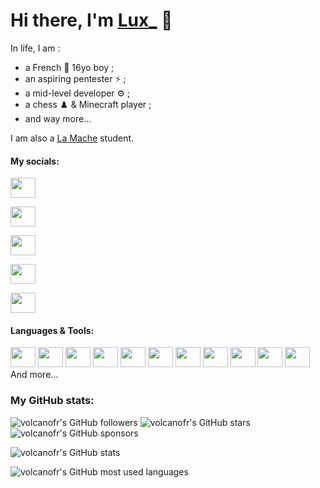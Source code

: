# Hi there, I'm [Lux_](discordapp.com/users/786144801456259092 'Lux\'s Discord profile') 👀

In life, I am :
- a French 🥐 16yo boy ;
- an aspiring pentester ⚡ ;
- a mid-level developer ⚙️ ;
- a chess ♟️ & Minecraft player ;
- and way more...

I am also a [La Mache](https://www.ecolelamache.org/ 'La Mache School') student.

#### My socials:

<a title="Lux&_'s Discord profile" href="discordapp.com/users/786144801456259092"><img height="32" width="32" src="https://cdn.simpleicons.org/discord" style="width:40px" /></a>

<a title="Lux_'s Steam profile" href="https://steamcommunity.com/id/alsosacha/"><img height="32" width="32" src="https://cdn.simpleicons.org/steam" style="width:40px" /></a>

<a title="volcanofr's X profile" href="https://x.com/volcaneau"><img height="32" width="32" src="https://cdn.simpleicons.org/x" style="width:40px" /></a>

<a title="volcanofr's Twitch profile" href="https://twitch.tv/volcaneaufrance"><img height="32" width="32" src="https://cdn.simpleicons.org/twitch" style="width:40px" /></a>

<a title="volcanofr's Youtube profile" href="https://www.youtube.com/@volcanofr"><img height="32" width="32" src="https://cdn.simpleicons.org/youtube" style="width:40px;" /></a>

#### Languages & Tools:

<a title="JavaScript" href="https://developer.mozilla.org/docs/Web/JavaScript"><img height="32" width="32" src="https://cdn.simpleicons.org/javascript" style="width:40px" /></a>
<a title="NodeJS" href="https://nodejs.org/en/learn/getting-started/introduction-to-nodejs"><img height="32" width="32" src="https://cdn.simpleicons.org/node.js" style="width:40px" /></a>
<a title="npm" href="https://www.npmjs.com/~volcanofr"><img height="32" width="32" src="https://cdn.simpleicons.org/npm" style="width:40px" /></a>
<a title="git" href="https://git-scm.com/about"><img height="32" width="32" src="https://cdn.simpleicons.org/git" style="width:40px" /></a>
<a title="GitHub" href="https://github.com/volcanofr/volcanofr#readme"><img height="32" width="32" src="https://cdn.simpleicons.org/github" style="width:40px" /></a>
<a title="Schneider Electric" href="https://www.se.com/us/en/product-range/542-zelio-soft/#overview"><img height="32" width="32" src="https://cdn.simpleicons.org/schneiderelectric" style="width:40px" /></a>
<a title="Google" href="https://drive.google.com"><img height="32" width="32" src="https://cdn.simpleicons.org/googlesheets" style="width:40px" /></a>
<a title="VSCode" href="https://code.visualstudio.com"><img height="32" width="32" src="https://cdn.simpleicons.org/visualstudiocode" style="width:40px" /></a>
<a title="HTML" href="https://developer.mozilla.org/docs/Web/HTML"><img height="32" width="32" src="https://cdn.simpleicons.org/html5" style="width:40px" /></a>
<a title="CSS" href="https://developer.mozilla.org/docs/Web/CSS"><img height="32" width="32" src="https://cdn.simpleicons.org/css3" style="width:40px" /></a>
<a title="TypeScript" href="https://www.typescriptlang.org"><img height="32" width="32" src="https://cdn.simpleicons.org/typescript" style="width:40px" /></a>
And more...

### My GitHub stats:

![volcanofr's GitHub followers](https://img.shields.io/github/followers/volcanofr)
![volcanofr's GitHub stars](https://img.shields.io/github/stars/volcanofr)
![volcanofr's GitHub sponsors](https://img.shields.io/github/sponsors/volcanofr)

![volcanofr's GitHub stats](https://github-readme-stats-volcanofrs-projects.vercel.app/api?username=volcanofr&show_icons=true&theme=onedark&show=reviews,discussions_started,discussions_answered,prs_merged,prs_merged_percentage&hide=stars)

![volcanofr's GitHub most used languages](https://github-readme-stats-volcanofrs-projects.vercel.app/api/top-langs/?username=volcanofr&show_icons=true&theme=onedark&size_weight=0.3&count_weight=0.7&layout=donut)
